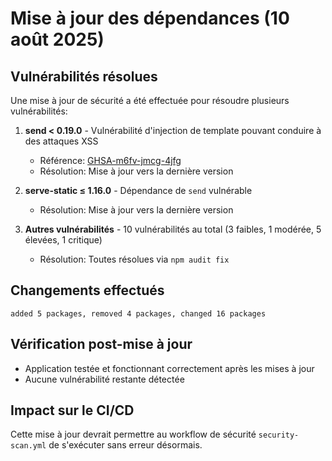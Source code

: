 # Mise à jour des dépendances (10 août 2025)

## Vulnérabilités résolues

Une mise à jour de sécurité a été effectuée pour résoudre plusieurs vulnérabilités:

1. **send < 0.19.0** - Vulnérabilité d'injection de template pouvant conduire à des attaques XSS
   - Référence: [GHSA-m6fv-jmcg-4jfg](https://github.com/advisories/GHSA-m6fv-jmcg-4jfg)
   - Résolution: Mise à jour vers la dernière version

2. **serve-static ≤ 1.16.0** - Dépendance de `send` vulnérable
   - Résolution: Mise à jour vers la dernière version

3. **Autres vulnérabilités** - 10 vulnérabilités au total (3 faibles, 1 modérée, 5 élevées, 1 critique)
   - Résolution: Toutes résolues via `npm audit fix`

## Changements effectués

```
added 5 packages, removed 4 packages, changed 16 packages
```

## Vérification post-mise à jour

- Application testée et fonctionnant correctement après les mises à jour
- Aucune vulnérabilité restante détectée

## Impact sur le CI/CD

Cette mise à jour devrait permettre au workflow de sécurité `security-scan.yml` de s'exécuter sans erreur désormais.
